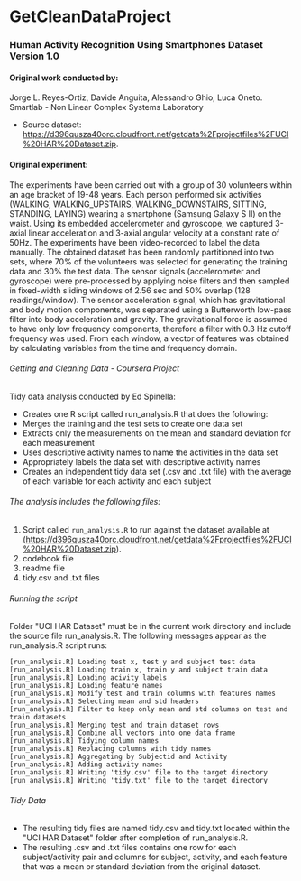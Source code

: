 GetCleanDataProject
===================
### Human Activity Recognition Using Smartphones Dataset Version 1.0

#### Original work conducted by: 
Jorge L. Reyes-Ortiz, Davide Anguita, Alessandro Ghio, Luca Oneto.
Smartlab - Non Linear Complex Systems Laboratory
* Source dataset: https://d396qusza40orc.cloudfront.net/getdata%2Fprojectfiles%2FUCI%20HAR%20Dataset.zip.

#### Original experiment:
The experiments have been carried out with a group of 30 volunteers within an age bracket of 19-48 years. Each person performed six activities (WALKING, WALKING_UPSTAIRS, WALKING_DOWNSTAIRS, SITTING, STANDING, LAYING) wearing a smartphone (Samsung Galaxy S II) on the waist. Using its embedded accelerometer and gyroscope, we captured 3-axial linear acceleration and 3-axial angular velocity at a constant rate of 50Hz. The experiments have been video-recorded to label the data manually. The obtained dataset has been randomly partitioned into two sets, where 70% of the volunteers was selected for generating the training data and 30% the test data. The sensor signals (accelerometer and gyroscope) were pre-processed by applying noise filters and then sampled in fixed-width sliding windows of 2.56 sec and 50% overlap (128 readings/window). The sensor acceleration signal, which has gravitational and body motion components, was separated using a Butterworth low-pass filter into body acceleration and gravity. The gravitational force is assumed to have only low frequency components, therefore a filter with 0.3 Hz cutoff frequency was used. From each window, a vector of features was obtained by calculating variables from the time and frequency domain.  
###### Getting and Cleaning Data - Coursera Project
Tidy data analysis conducted by Ed Spinella:  
*  Creates one R script called run_analysis.R that does the following:
*  Merges the training and the test sets to create one data set
*  Extracts only the measurements on the mean and standard deviation for each measurement
*  Uses descriptive activity names to name the activities in the data set
*  Appropriately labels the data set with descriptive activity names
*  Creates an independent tidy data set (.csv and .txt file) with the average of each variable for each activity and each subject

###### The analysis includes the following files:
1. Script called `run_analysis.R` to run against the dataset available at (https://d396qusza40orc.cloudfront.net/getdata%2Fprojectfiles%2FUCI%20HAR%20Dataset.zip).
2. codebook file
3. readme file
4. tidy.csv and .txt files

###### Running the script
Folder "UCI HAR Dataset" must be in the current work directory and include the source file run_analysis.R. The following messages appear as the run_analysis.R script runs:

```
[run_analysis.R] Loading test x, test y and subject test data
[run_analysis.R] Loading train x, train y and subject train data
[run_analysis.R] Loading acivity labels
[run_analysis.R] Loading feature names 
[run_analysis.R] Modify test and train columns with features names
[run_analysis.R] Selecting mean and std headers 
[run_analysis.R] Filter to keep only mean and std columns on test and train datasets
[run_analysis.R] Merging test and train dataset rows   
[run_analysis.R] Combine all vectors into one data frame
[run_analysis.R] Tidying column names
[run_analysis.R] Replacing columns with tidy names
[run_analysis.R] Aggregating by Subjectid and Activity
[run_analysis.R] Adding activity names
[run_analysis.R] Writing 'tidy.csv' file to the target directory 
[run_analysis.R] Writing 'tidy.txt' file to the target directory 
```
###### Tidy Data
* The resulting tidy files are named tidy.csv and tidy.txt located within the "UCI HAR Dataset" folder after completion of run_analysis.R.
* The resulting .csv and .txt files contains one row for each subject/activity pair and columns for subject, activity, and each feature that was a mean or standard deviation from the original dataset.
